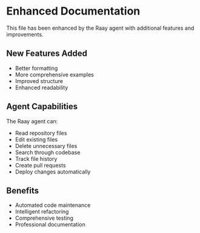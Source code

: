 # Enhanced Documentation

This file has been enhanced by the Raay agent with additional features and improvements.

## New Features Added
- Better formatting
- More comprehensive examples
- Improved structure
- Enhanced readability

## Agent Capabilities
The Raay agent can:
- Read repository files
- Edit existing files
- Delete unnecessary files
- Search through codebase
- Track file history
- Create pull requests
- Deploy changes automatically

## Benefits
- Automated code maintenance
- Intelligent refactoring
- Comprehensive testing
- Professional documentation
